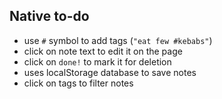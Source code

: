 ## Native to-do

- use `#` symbol to add tags (`"eat few #kebabs"`)  
- click on note text to edit it on the page  
- click on `done!` to mark it for deletion  
- uses localStorage database to save notes  
- click on tags to filter notes  
